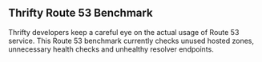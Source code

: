 ## Thrifty Route 53 Benchmark

Thrifty developers keep a careful eye on the actual usage of Route 53 service. This Route 53 benchmark currently checks unused hosted zones, unnecessary health checks and unhealthy resolver endpoints.
